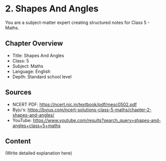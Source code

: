 # 2. Shapes And Angles

You are a subject-matter expert creating structured notes for Class 5 - Maths.

## Chapter Overview
- Title: Shapes And Angles
- Class: 5
- Subject: Maths
- Language: English
- Depth: Standard school level

## Sources
- NCERT PDF: https://ncert.nic.in/textbook/pdf/mesc0502.pdf
- Byju's: https://byjus.com/ncert-solutions-class-5-maths/chapter-2-shapes-and-angles/
- YouTube: https://www.youtube.com/results?search_query=shapes-and-angles+class+5+maths

## Content
(Write detailed explanation here)
